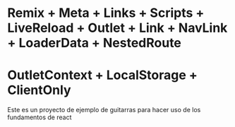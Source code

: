 # Remix + Meta + Links + Scripts + LiveReload + Outlet + Link + NavLink + LoaderData + NestedRoute
# OutletContext + LocalStorage + ClientOnly

Este es un proyecto de ejemplo de guitarras para hacer uso de los fundamentos de react
